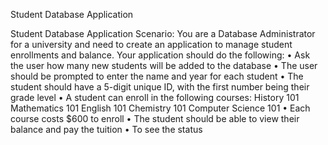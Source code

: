 Student Database Application

Student Database Application Scenario: You are a Database Administrator for a university and need to create an application to manage student enrollments and balance. 
Your application should do the following: 
• Ask the user how many new students will be added to the database 
• The user should be prompted to enter the name and year for each student 
• The student should have a 5-digit unique ID, with the first number being their grade level 
• A student can enroll in the following courses: 
History 101 
Mathematics 101
English 101 
Chemistry 101
Computer Science 101 
• Each course costs $600 to enroll
• The student should be able to view their balance and pay the tuition
• To see the status 
